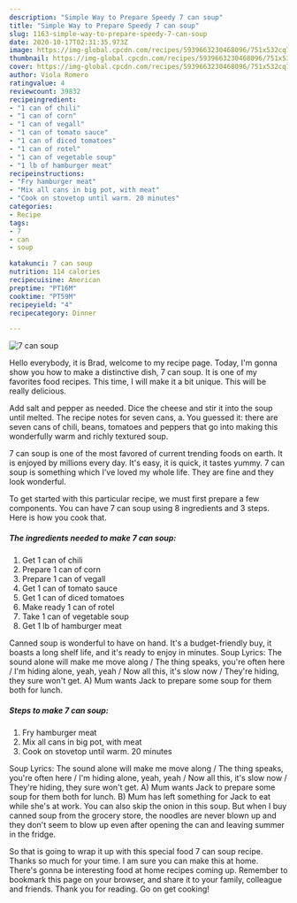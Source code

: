 ```yaml
---
description: "Simple Way to Prepare Speedy 7 can soup"
title: "Simple Way to Prepare Speedy 7 can soup"
slug: 1163-simple-way-to-prepare-speedy-7-can-soup
date: 2020-10-17T02:31:35.973Z
image: https://img-global.cpcdn.com/recipes/5939663230468096/751x532cq70/7-can-soup-recipe-main-photo.jpg
thumbnail: https://img-global.cpcdn.com/recipes/5939663230468096/751x532cq70/7-can-soup-recipe-main-photo.jpg
cover: https://img-global.cpcdn.com/recipes/5939663230468096/751x532cq70/7-can-soup-recipe-main-photo.jpg
author: Viola Romero
ratingvalue: 4
reviewcount: 39832
recipeingredient:
- "1 can of chili"
- "1 can of corn"
- "1 can of vegall"
- "1 can of tomato sauce"
- "1 can of diced tomatoes"
- "1 can of rotel"
- "1 can of vegetable soup"
- "1 lb of hamburger meat"
recipeinstructions:
- "Fry hamburger meat"
- "Mix all cans in big pot, with meat"
- "Cook on stovetop until warm. 20 minutes"
categories:
- Recipe
tags:
- 7
- can
- soup

katakunci: 7 can soup 
nutrition: 114 calories
recipecuisine: American
preptime: "PT16M"
cooktime: "PT59M"
recipeyield: "4"
recipecategory: Dinner

---
```



![7 can soup](https://img-global.cpcdn.com/recipes/5939663230468096/751x532cq70/7-can-soup-recipe-main-photo.jpg)

Hello everybody, it is Brad, welcome to my recipe page. Today, I'm gonna show you how to make a distinctive dish, 7 can soup. It is one of my favorites food recipes. This time, I will make it a bit unique. This will be really delicious.

Add salt and pepper as needed. Dice the cheese and stir it into the soup until melted. The recipe notes for seven cans, a. You guessed it: there are seven cans of chili, beans, tomatoes and peppers that go into making this wonderfully warm and richly textured soup.

7 can soup is one of the most favored of current trending foods on earth. It is enjoyed by millions every day. It's easy, it is quick, it tastes yummy. 7 can soup is something which I've loved my whole life. They are fine and they look wonderful.


To get started with this particular recipe, we must first prepare a few components. You can have 7 can soup using 8 ingredients and 3 steps. Here is how you cook that.

<!--inarticleads1-->

##### The ingredients needed to make 7 can soup:

1. Get 1 can of chili
1. Prepare 1 can of corn
1. Prepare 1 can of vegall
1. Get 1 can of tomato sauce
1. Get 1 can of diced tomatoes
1. Make ready 1 can of rotel
1. Take 1 can of vegetable soup
1. Get 1 lb of hamburger meat


Canned soup is wonderful to have on hand. It&#39;s a budget-friendly buy, it boasts a long shelf life, and it&#39;s ready to enjoy in minutes. Soup Lyrics: The sound alone will make me move along / The thing speaks, you&#39;re often here / I&#39;m hiding alone, yeah, yeah / Now all this, it&#39;s slow now / They&#39;re hiding, they sure won&#39;t get. A) Mum wants Jack to prepare some soup for them both for lunch. 

<!--inarticleads2-->

##### Steps to make 7 can soup:

1. Fry hamburger meat
1. Mix all cans in big pot, with meat
1. Cook on stovetop until warm. 20 minutes


Soup Lyrics: The sound alone will make me move along / The thing speaks, you&#39;re often here / I&#39;m hiding alone, yeah, yeah / Now all this, it&#39;s slow now / They&#39;re hiding, they sure won&#39;t get. A) Mum wants Jack to prepare some soup for them both for lunch. B) Mum has left something for Jack to eat while she&#39;s at work. You can also skip the onion in this soup. But when I buy canned soup from the grocery store, the noodles are never blown up and they don&#39;t seem to blow up even after opening the can and leaving summer in the fridge. 

So that is going to wrap it up with this special food 7 can soup recipe. Thanks so much for your time. I am sure you can make this at home. There's gonna be interesting food at home recipes coming up. Remember to bookmark this page on your browser, and share it to your family, colleague and friends. Thank you for reading. Go on get cooking!
